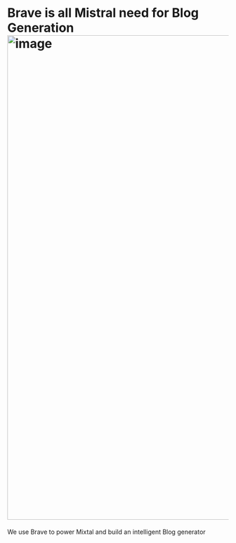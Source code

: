 # Brave is all Mistral need for Blog Generation<img width="1102" alt="image" src="https://github.com/tyu008/mistral_hackthon_blog_generator/assets/3173580/136b6d96-1286-46c4-bf8d-83a8981d82a5">

We use Brave to power Mixtal and build an intelligent Blog generator
